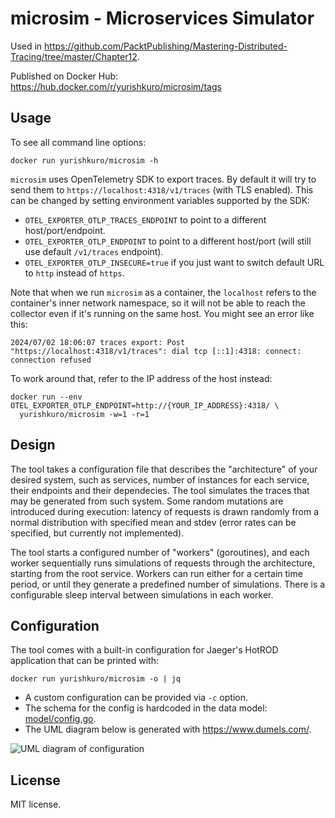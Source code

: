 # microsim - Microservices Simulator

Used in https://github.com/PacktPublishing/Mastering-Distributed-Tracing/tree/master/Chapter12.

Published on Docker Hub: https://hub.docker.com/r/yurishkuro/microsim/tags

## Usage

To see all command line options:

```shell
docker run yurishkuro/microsim -h
```

`microsim` uses OpenTelemetry SDK to export traces. By default it will try to send them to `https://localhost:4318/v1/traces` (with TLS enabled). This can be changed by setting environment variables supported by the SDK:
  * `OTEL_EXPORTER_OTLP_TRACES_ENDPOINT` to point to a different host/port/endpoint.
  * `OTEL_EXPORTER_OTLP_ENDPOINT` to point to a different host/port (will still use default `/v1/traces` endpoint).
  * `OTEL_EXPORTER_OTLP_INSECURE=true` if you just want to switch default URL to `http` instead of `https`.

Note that when we run `microsim` as a container, the `localhost` refers to the container's inner network namespace, so it will not be able to reach the collector even if it's running on the same host. You might see an error like this:

```
2024/07/02 18:06:07 traces export: Post "https://localhost:4318/v1/traces": dial tcp [::1]:4318: connect: connection refused
```

To work around that, refer to the IP address of the host instead:

```shell
docker run --env OTEL_EXPORTER_OTLP_ENDPOINT=http://{YOUR_IP_ADDRESS}:4318/ \
  yurishkuro/microsim -w=1 -r=1
```

## Design

The tool takes a configuration file that describes the "architecture" of your desired system, such as services,
number of instances for each service, their endpoints and their dependecies. The tool simulates the traces that
may be generated from such system. Some random mutations are introduced during execution: latency of requests
is drawn randomly from a normal distribution with specified mean and stdev (error rates can be specified, but
currently not implemented).

The tool starts a configured number of "workers" (goroutines), and each worker sequentially runs simulations
of requests through the architecture, starting from the root service. Workers can run either for a certain
time period, or until they generate a predefined number of simulations. There is a configurable sleep interval
between simulations in each worker.

## Configuration

The tool comes with a built-in configuration for Jaeger's HotROD application that can be printed with:

```shell
docker run yurishkuro/microsim -o | jq
```

* A custom configuration can be provided via `-c` option.
* The schema for the config is hardcoded in the data model: [model/config.go](./model/config.go).
* The UML diagram below is generated with https://www.dumels.com/.

![UML diagram of configuration](model/uml-diagram.png)

## License

MIT license.
